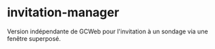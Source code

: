 # invitation-manager
Version indépendante de GCWeb pour l'invitation à un sondage via une fenêtre superposé.
